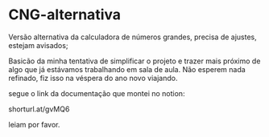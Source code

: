 # CNG-alternativa
Versão alternativa da calculadora de números grandes, precisa de ajustes, estejam avisados;

Basicão da minha tentativa de simplificar o projeto e trazer mais próximo de algo que já estávamos trabalhando em sala de aula. Não esperem nada refinado, fiz isso na véspera do ano novo viajando.

segue o link da documentação que montei no notion:

shorturl.at/gvMQ6

leiam por favor.

